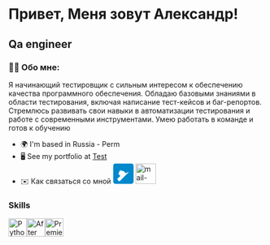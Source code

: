 Привет, [](https://user-images.githubusercontent.com/18350557/176309783-0785949b-9127-417c-8b55-ab5a4333674e.gif)Меня зовут Александр!
=================================================================================================================================

Qa engineer
-----------



### 👨‍💻 Обо мне:

Я начинающий тестировщик с сильным интересом к обеспечению качества программного обеспечения. Обладаю базовыми знаниями в области тестирования, включая написание тест-кейсов и баг-репортов. Стремлюсь развивать свои навыки в автоматизации тестирования и работе с современными инструментами. Умею работать в команде и готов к обучению

* 🌍  I'm based in Russia - Perm
* 🖥️  See my portfolio at [Test](http://Х)
* ✉️  Как связаться со мной [<svg xmlns="http://www.w3.org/2000/svg" viewBox="0 0 24 24" height="40" width="40" fill="#0088cc"><path d="M21.5 0h-19C1.12 0 0 1.12 0 2.5v19C0 22.88 1.12 24 2.5 24h19c1.38 0 2.5-1.12 2.5-2.5v-19C24 1.12 22.88 0 21.5 0zm-1.59 8.59l-12 12c-.2.2-.45.29-.71.29-.11 0-.22 0-.33-.03-.36-.1-.67-.34-.87-.67l-1.12-1.73c-.15-.23-.09-.55.13-.73l3.47-3.09-2.09-2.09c-.23-.23-.29-.57-.15-.85l1.5-3.5c.09-.22.3-.34.53-.29l3.96 1.07c.23.06.43.2.58.39l1.56 2.06 4.37-1.6c.24-.09.49.01.65.23.16.23.14.54-.04.74z"/></svg>](https://t.me/sfz2120) [<img src='https://cdn.jsdelivr.net/npm/simple-icons@3.0.1/icons/mail-dot-ru.svg' alt='mail-dot-ru' height='40'>](sfz2120@mail.ru)  


### Skills

<p align="left">
<a href="https://www.python.org/" target="_blank" rel="noreferrer"><img src="https://raw.githubusercontent.com/danielcranney/readme-generator/main/public/icons/skills/python-colored.svg" width="36" height="36" alt="Python" /></a><a href="https://www.adobe.com/uk/products/aftereffects.html" target="_blank" rel="noreferrer"><img src="https://raw.githubusercontent.com/danielcranney/readme-generator/main/public/icons/skills/aftereffects-colored.svg" width="36" height="36" alt="After Effects" /></a><a href="https://www.adobe.com/uk/products/premiere.html" target="_blank" rel="noreferrer"><img src="https://raw.githubusercontent.com/danielcranney/readme-generator/main/public/icons/skills/premierepro-colored.svg" width="36" height="36" alt="Premiere Pro" /></a>
</p>